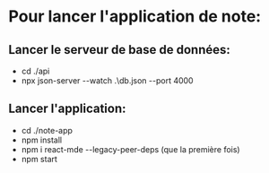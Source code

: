 # Pour lancer l'application de note:
## Lancer le serveur de base de données:
- cd ./api
- npx json-server --watch .\db.json --port 4000
  
## Lancer l'application:
- cd ./note-app
- npm install
- npm i react-mde --legacy-peer-deps (que la première fois)
- npm start
